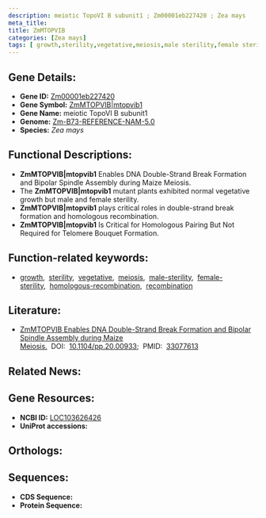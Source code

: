 ```yaml
---
description: meiotic TopoVI B subunit1 ; Zm00001eb227420 ; Zea mays
meta_title:
title: ZmMTOPVIB
categories: [Zea mays]
tags: [ growth,sterility,vegetative,meiosis,male sterility,female sterility,homologous recombination,recombination ]
---
```


## Gene Details:
- **Gene ID:** [Zm00001eb227420]()
- **Gene Symbol:** <u>ZmMTOPVIB|mtopvib1</u>
- **Gene Name:** meiotic TopoVI B subunit1
- **Genome:** [Zm-B73-REFERENCE-NAM-5.0]()
- **Species:** *Zea mays*

## Functional Descriptions:
   - **ZmMTOPVIB|mtopvib1** Enables DNA Double-Strand Break Formation and Bipolar Spindle Assembly during Maize Meiosis.
   - The **ZmMTOPVIB|mtopvib1** mutant plants exhibited normal vegetative growth but male and female sterility.
   - **ZmMTOPVIB|mtopvib1** plays critical roles in double-strand break formation and homologous recombination.
   - **ZmMTOPVIB|mtopvib1** Is Critical for Homologous Pairing But Not Required for Telomere Bouquet Formation.

## Function-related keywords:
   - [growth](/tags/growth/),&nbsp;&nbsp;[sterility](/tags/sterility/),&nbsp;&nbsp;[vegetative](/tags/vegetative/),&nbsp;&nbsp;[meiosis](/tags/meiosis/),&nbsp;&nbsp;[male-sterility](/tags/male-sterility/),&nbsp;&nbsp;[female-sterility](/tags/female-sterility/),&nbsp;&nbsp;[homologous-recombination](/tags/homologous-recombination/),&nbsp;&nbsp;[recombination](/tags/recombination/)

## Literature:
   - [ZmMTOPVIB Enables DNA Double-Strand Break Formation and Bipolar Spindle Assembly during Maize Meiosis.](https://doi.org/10.1104/pp.20.00933)&nbsp;&nbsp;DOI:&nbsp;&nbsp;[10.1104/pp.20.00933](https://doi.org/10.1104/pp.20.00933);&nbsp;&nbsp;PMID:&nbsp;&nbsp;[33077613](https://pubmed.ncbi.nlm.nih.gov/33077613/)

## Related News:

## Gene Resources:
- **NCBI ID:**  [LOC103626426](https://www.ncbi.nlm.nih.gov/gene/?term=LOC103626426)
- **UniProt accessions:**  [](https://www.uniprot.org/uniprotkb//entry)

## Orthologs:

## Sequences:
- **CDS Sequence:**
- **Protein Sequence:**
